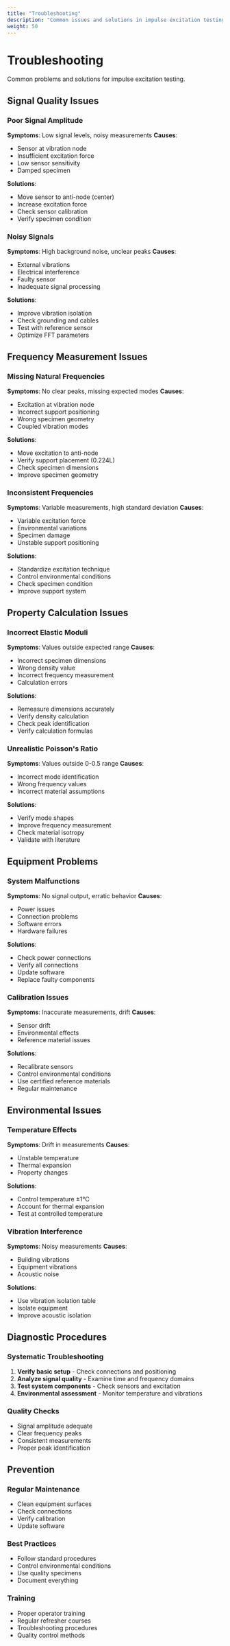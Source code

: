 ```yaml
---
title: "Troubleshooting"
description: "Common issues and solutions in impulse excitation testing"
weight: 50
---
```


# Troubleshooting

Common problems and solutions for impulse excitation testing.

## Signal Quality Issues

### Poor Signal Amplitude
**Symptoms**: Low signal levels, noisy measurements
**Causes**:
- Sensor at vibration node
- Insufficient excitation force
- Low sensor sensitivity
- Damped specimen

**Solutions**:
- Move sensor to anti-node (center)
- Increase excitation force
- Check sensor calibration
- Verify specimen condition

### Noisy Signals
**Symptoms**: High background noise, unclear peaks
**Causes**:
- External vibrations
- Electrical interference
- Faulty sensor
- Inadequate signal processing

**Solutions**:
- Improve vibration isolation
- Check grounding and cables
- Test with reference sensor
- Optimize FFT parameters

## Frequency Measurement Issues

### Missing Natural Frequencies
**Symptoms**: No clear peaks, missing expected modes
**Causes**:
- Excitation at vibration node
- Incorrect support positioning
- Wrong specimen geometry
- Coupled vibration modes

**Solutions**:
- Move excitation to anti-node
- Verify support placement (0.224L)
- Check specimen dimensions
- Improve specimen geometry

### Inconsistent Frequencies
**Symptoms**: Variable measurements, high standard deviation
**Causes**:
- Variable excitation force
- Environmental variations
- Specimen damage
- Unstable support positioning

**Solutions**:
- Standardize excitation technique
- Control environmental conditions
- Check specimen condition
- Improve support system

## Property Calculation Issues

### Incorrect Elastic Moduli
**Symptoms**: Values outside expected range
**Causes**:
- Incorrect specimen dimensions
- Wrong density value
- Incorrect frequency measurement
- Calculation errors

**Solutions**:
- Remeasure dimensions accurately
- Verify density calculation
- Check peak identification
- Verify calculation formulas

### Unrealistic Poisson's Ratio
**Symptoms**: Values outside 0-0.5 range
**Causes**:
- Incorrect mode identification
- Wrong frequency values
- Incorrect material assumptions

**Solutions**:
- Verify mode shapes
- Improve frequency measurement
- Check material isotropy
- Validate with literature

## Equipment Problems

### System Malfunctions
**Symptoms**: No signal output, erratic behavior
**Causes**:
- Power issues
- Connection problems
- Software errors
- Hardware failures

**Solutions**:
- Check power connections
- Verify all connections
- Update software
- Replace faulty components

### Calibration Issues
**Symptoms**: Inaccurate measurements, drift
**Causes**:
- Sensor drift
- Environmental effects
- Reference material issues

**Solutions**:
- Recalibrate sensors
- Control environmental conditions
- Use certified reference materials
- Regular maintenance

## Environmental Issues

### Temperature Effects
**Symptoms**: Drift in measurements
**Causes**:
- Unstable temperature
- Thermal expansion
- Property changes

**Solutions**:
- Control temperature ±1°C
- Account for thermal expansion
- Test at controlled temperature

### Vibration Interference
**Symptoms**: Noisy measurements
**Causes**:
- Building vibrations
- Equipment vibrations
- Acoustic noise

**Solutions**:
- Use vibration isolation table
- Isolate equipment
- Improve acoustic isolation

## Diagnostic Procedures

### Systematic Troubleshooting
1. **Verify basic setup** - Check connections and positioning
2. **Analyze signal quality** - Examine time and frequency domains
3. **Test system components** - Check sensors and excitation
4. **Environmental assessment** - Monitor temperature and vibrations

### Quality Checks
- Signal amplitude adequate
- Clear frequency peaks
- Consistent measurements
- Proper peak identification

## Prevention

### Regular Maintenance
- Clean equipment surfaces
- Check connections
- Verify calibration
- Update software

### Best Practices
- Follow standard procedures
- Control environmental conditions
- Use quality specimens
- Document everything

### Training
- Proper operator training
- Regular refresher courses
- Troubleshooting procedures
- Quality control methods

